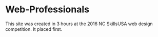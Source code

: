 # Web-Professionals
This site was created in 3 hours at the 2016 NC SkillsUSA web design competition. It placed first.
